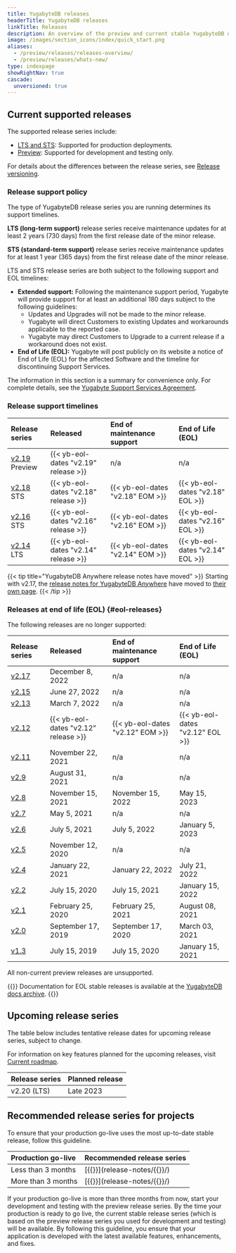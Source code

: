 ```yaml
---
title: YugabyteDB releases
headerTitle: YugabyteDB releases
linkTitle: Releases
description: An overview of the preview and current stable YugabyteDB database releases, and upcoming releases.
image: /images/section_icons/index/quick_start.png
aliases:
  - /preview/releases/releases-overview/
  - /preview/releases/whats-new/
type: indexpage
showRightNav: true
cascade:
  unversioned: true
---
```


## Current supported releases

The supported release series include:

* [LTS and STS](versioning/#stable-releases): Supported for production deployments.
* [Preview](versioning/#preview-releases): Supported for development and testing only.

For details about the differences between the release series, see [Release versioning](versioning/).

### Release support policy

The type of YugabyteDB release series you are running determines its support timelines.

**LTS (long-term support)** release series receive maintenance updates for at least 2 years (730 days) from the first release date of the minor release.

**STS (standard-term support)** release series receive maintenance updates for at least 1 year (365 days) from the first release date of the minor release.

LTS and STS release series are both subject to the following support and EOL timelines:

* **Extended support:** Following the maintenance support period, Yugabyte will provide support for at least an additional 180 days subject to the following guidelines:
  * Updates and Upgrades will not be made to the minor release.
  * Yugabyte will direct Customers to existing Updates and workarounds applicable to the reported case.
  * Yugabyte may direct Customers to Upgrade to a current release if a workaround does not exist.
* **End of Life (EOL):** Yugabyte will post publicly on its website a notice of End of Life (EOL) for the affected Software and the timeline for discontinuing Support Services.

The information in this section is a summary for convenience only. For complete details, see the [Yugabyte Support Services Agreement](https://www.yugabyte.com/yugabyte-software-support-services-agreement/).

### Release support timelines

| Release series | Released | End of maintenance support | End of Life (EOL) |
| :------------- | :------- | :------------------------- | :---------------- |
| [v2.19](release-notes/v2.19/) <span class='metadata-tag-gray'>Preview</span> | {{< yb-eol-dates "v2.19" release >}} | n/a | n/a |
| [v2.18](release-notes/v2.18/) <span class='metadata-tag-green'>STS</span> | {{< yb-eol-dates "v2.18" release >}} | {{< yb-eol-dates "v2.18" EOM >}} | {{< yb-eol-dates "v2.18" EOL >}} |
| [v2.16](release-notes/v2.16/) <span class='metadata-tag-green'>STS</span> | {{< yb-eol-dates "v2.16" release >}} | {{< yb-eol-dates "v2.16" EOM >}} | {{< yb-eol-dates "v2.16" EOL >}} |
| [v2.14](release-notes/v2.14/) <span class='metadata-tag-green'>LTS</span> | {{< yb-eol-dates "v2.14" release >}} | {{< yb-eol-dates "v2.14" EOM >}} | {{< yb-eol-dates "v2.14" EOL >}} |

{{< tip title="YugabyteDB Anywhere release notes have moved" >}}
Starting with v2.17, the [release notes for YugabyteDB Anywhere](yba-releases/) have moved to [their own page](yba-releases/v2.19/).
{{< /tip >}}

### Releases at end of life (EOL) {#eol-releases}

The following releases are no longer supported:

| Release series | Released | End of maintenance support | End of Life (EOL) |
| :------------- | :------- | :------------------------- | :---------------- |
| [v2.17](release-notes/v2.17/) | December 8, 2022 | n/a | n/a |
| [v2.15](release-notes/v2.15/) | June 27, 2022 | n/a | n/a |
| [v2.13](release-notes/end-of-life/v2.13/) | March 7, 2022 | n/a | n/a |
| [v2.12](release-notes/end-of-life/v2.12/) | {{< yb-eol-dates "v2.12" release >}} | {{< yb-eol-dates "v2.12" EOM >}} | {{< yb-eol-dates "v2.12" EOL >}} |
| [v2.11](release-notes/end-of-life/v2.11/) | November 22, 2021 | n/a | n/a |
| [v2.9](release-notes/end-of-life/v2.9/) | August 31, 2021 | n/a | n/a |
| [v2.8](release-notes/end-of-life/v2.8/) | November 15, 2021 | November 15, 2022 | May 15, 2023 |
| [v2.7](release-notes/end-of-life/v2.7/) | May 5, 2021 | n/a | n/a |
| [v2.6](release-notes/end-of-life/v2.6/) | July 5, 2021 | July 5, 2022 | January 5, 2023 |
| [v2.5](release-notes/end-of-life/v2.5/) | November 12, 2020 | n/a | n/a |
| [v2.4](release-notes/end-of-life/v2.4/) | January 22, 2021 | January 22, 2022 | July 21, 2022 |
| [v2.2](release-notes/end-of-life/v2.2/) | July 15, 2020 | July 15, 2021 | January 15, 2022 |
| [v2.1](release-notes/end-of-life/v2.1/) | February 25, 2020 | February 25, 2021 | August 08, 2021 |
| [v2.0](release-notes/end-of-life/v2.0/) | September 17, 2019 | September 17, 2020 | March 03, 2021 |
| [v1.3](release-notes/end-of-life/v1.3/) | July 15, 2019 | July 15, 2020 | January 15, 2021 |

All non-current preview releases are unsupported.

{{<note title="Archived docs available">}}
Documentation for EOL stable releases is available at the [YugabyteDB docs archive](https://docs-archive.yugabyte.com/).
{{</note>}}

## Upcoming release series

The table below includes tentative release dates for upcoming release series, subject to change.

For information on key features planned for the upcoming releases, visit [Current roadmap](https://github.com/yugabyte/yugabyte-db#current-roadmap).

| Release series | Planned release |
| :------------- | :-------------- |
| v2.20 (LTS) | Late 2023 |

## Recommended release series for projects

To ensure that your production go-live uses the most up-to-date stable release, follow this guideline.

| Production go-live | Recommended release series |
| :----------------- | :------------------------- |
| Less than 3 months | [{{<yb-version version="stable" format="displayName">}}](release-notes/{{<yb-version version="stable" format="series">}}/) |
| More than 3 months | [{{<yb-version version="preview" format="displayName">}}](release-notes/{{<yb-version version="preview" format="series">}}/) |

If your production go-live is more than three months from now, start your development and testing with the preview release series. By the time your production is ready to go live, the current stable release series (which is based on the preview release series you used for development and testing) will be available. By following this guideline, you ensure that your application is developed with the latest available features, enhancements, and fixes.
